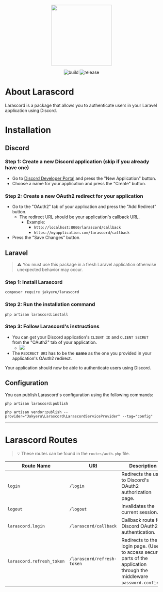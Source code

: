 <p align="center">
    <a href="https://github.com/JakyeRU/Larascord" target="_blank">
        <img src="https://raw.githubusercontent.com/JakyeRU/Larascord/main/Larascord-transparent.png" height=200>
    </a>
</p>

<p align="center">
    <img src="https://img.shields.io/github/workflow/status/JakyeRU/Larascord/Run%20tests?style=for-the-badge" alt="build">
    <img src="https://img.shields.io/github/v/release/jakyeru/larascord?color=blue&style=for-the-badge" alt="release">
</p>

# About Larascord
Larascord is a package that allows you to authenticate users in your Laravel application using Discord.

# Installation
## Discord
### Step 1: Create a new Discord application (skip if you already have one)
* Go to [Discord Developer Portal](https://discord.com/developers/applications) and press the "New Application" button.
* Choose a name for your application and press the "Create" button.


### Step 2: Create a new OAuth2 redirect for your application
* Go to the "OAuth2" tab of your application and press the "Add Redirect" button.
  * The redirect URL should be your application's callback URL.
    * Example:
      * `http://localhost:8000/larascord/callback`
      * `https://myapplication.com/larascord/callback`
* Press the "Save Changes" button.



## Laravel
> :warning: You must use this package in a fresh Laravel application otherwise unexpected behavior may occur.
### Step 1: Install Larascord
```shell
composer require jakyeru/larascord
```
### Step 2: Run the installation command
```shell
php artisan larascord:install
```
### Step 3: Follow Larascord's instructions
* You can get your Discord application's `CLIENT ID` and `CLIENT SECRET` from the "OAuth2" tab of your application.
  * ![](https://i.imgur.com/YJnM4H5.png)
* The `REDIRECT URI` has to be the **same** as the one you provided in your application's OAuth2 redirect.

Your application should now be able to authenticate users using Discord.

## Configuration
You can publish Larascord's configuration using the following commands:
```shell
php artisan larascord:publish
```
```shell
php artisan vendor:publish --provider="Jakyeru\Larascord\LarascordServiceProvider" --tag="config"
```

---
# Larascord Routes
> 💡 These routes can be found in the `routes/auth.php` file.

| Route Name | URI | Description | Action | Method |
| ---------- | ---- | ----------- | ------ | ------ |
| `login` | `/login` | Redirects the user to Discord's OAuth2 authorization page. | REDIRECT | `GET` |
| `logout` | `/logout` | Invalidates the current session. | `AuthenticatedSessionController@destroy` | `POST` |
| `larascord.login` | `/larascord/callback` | Callback route for Discord OAuth2 authentication. | `DiscordController@handle` | `GET` |
| `larascord.refresh_token` | `/larascord/refresh-token` | Redirects to the login page. (Used to access secure parts of the application through the middleware `password.confirm`.) | REDIRECT | `GET` |
